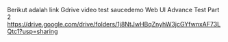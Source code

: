 Berikut adalah link Gdrive video test saucedemo Web UI Advance Test Part 2
https://drive.google.com/drive/folders/1j8NtJwHBqZnyhW3jcGYfwnxAF73LQtc1?usp=sharing
